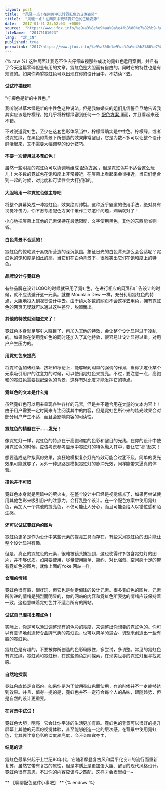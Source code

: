 ```yaml
---
layout: post
title:  "风骚一点！在网页中玩转霓虹色的正确姿势"
title2:  "风骚一点！在网页中玩转霓虹色的正确姿势"
date:   2017-01-01 23:52:03  +0800
source:  "https://www.jfox.info/%e9%a3%8e%e9%aa%9a%e4%b8%80%e7%82%b9-%e5%9c%a8%e7%bd%91%e9%a1%b5%e4%b8%ad%e7%8e%a9%e8%bd%ac%e9%9c%93%e8%99%b9%e8%89%b2%e7%9a%84%e6%ad%a3%e7%a1%ae%e5%a7%bf%e5%8a%bf.html"
fileName:  "20170101023"
lang:  "zh_CN"
published: true
permalink: "2017/https://www.jfox.info/%e9%a3%8e%e9%aa%9a%e4%b8%80%e7%82%b9-%e5%9c%a8%e7%bd%91%e9%a1%b5%e4%b8%ad%e7%8e%a9%e8%bd%ac%e9%9c%93%e8%99%b9%e8%89%b2%e7%9a%84%e6%ad%a3%e7%a1%ae%e5%a7%bf%e5%8a%bf.html"
---
```

{% raw %}
这种局面让我忍不住去仔细审视那些成功的霓虹色运用案例，并且有了今天这篇零碎但是有用的文章。霓虹色是大胆而有自由的，同时它的特性也是有规律的。如果你希望霓虹色可以出现在你的设计当中，不妨读下去。 

####  试试柠檬绿吧 

 “柠檬色是新的中性色。” 

 我听说过草木绿是新的中性色这种说法，但是我做婚庆的姐们儿信誓旦旦地告诉我其实应该是柠檬绿。她几乎将柠檬绿塞到任何一个 [ 配色方案 ](https://www.jfox.info/go.php?url=http://www.uisdc.com/tag/%e9%85%8d%e8%89%b2%e6%96%b9%e6%a1%88) 里面，并且看起来还不错。 

 不过说道霓虹色，至少在这套色彩体系当中，柠檬绿确实是中性色。柠檬绿，或者说霓虹绿，在黑色的背景下所创造的效果非常醒目，它是为数不多可以让整个设计鲜活起来，又不需要大幅调整的设计技巧。 

####  不要一次使用过多霓虹色！ 

 虽然一些明亮的霓虹色可以协调地组成 [ 配色方案 ](https://www.jfox.info/go.php?url=http://www.uisdc.com/tag/%e9%85%8d%e8%89%b2%e6%96%b9%e6%a1%88) ，但是霓虹色并不适合这么玩儿！大多数的霓虹色在饱和度上非常接近，在屏幕上看起来会很接近，当它们组合到一起的时候，对比度和可读性会大打折扣的。 

####  大胆地用一种霓虹色做主导吧 

 将整个屏幕染成一种霓虹色，效果绝对炸裂。这种近乎霸道的使用手法，绝对具有视觉冲击力，你不用考虑配色方案中谁作主导这种问题，煳满就对了！ 

 小心地把屏幕上其他的元素保持在最低限度，文字使用黑色，其他的东西能省则省。 

####  白色背景不合适的！ 

 霓虹色的惊艳源于黑夜所营造的深沉氛围，象征日光的白色背景怎么会合适呢？霓虹色的饱和度是如此的高，当它们在白色背景下，很难突出它们在饱和度上的特色。 

####  品牌设计与霓虹色 

 有些品牌在设计LOGO的时候就采用了霓虹色，在进行相应的网页和广告设计的时候，就不应该避开这一元素。就像 Mountain Dew 一样，充分利用霓虹色的特点，大胆地投入到视觉设计中去。由于绝大多数的网页不会这样去用色，拥有霓虹色的网页无疑就可以通过这种差异，脱颖而出。 

####  其他的特效就别加进来了！ 

 霓虹色本身就足够引人瞩目了，再加入其他的特效，会让整个设计显得过于凌乱的。如果你在使用霓虹色的同时还加入了其他特效，很容易让设计显得过重，对用户产生压力的。 

####  用霓虹色来提亮 

 将霓虹色加诸线条、按钮和标记上，能够起到明显的强调的作用。当你决定让某个元素吸引用户的注意力的时候，可以使用霓虹色来提亮。不过，要注意一点，高饱和的霓虹色需要搭配深色的背景，这样有对比度才能发挥它的特点。 

####  霓虹色的文本是什么鬼 

 虽然霓虹色可以用来呈现各种各样的元素，但是并不适合用在大量的文本内容上！由于用户需要一定时间来专注阅读其中的内容，但是霓虹色所带来的炫光效果会对部分用户产生不适，而且会影响内容的可读性。 

####  霓虹色的精髓在于……发光！ 

 像霓虹灯一样，霓虹色的特点在于高饱和度的色彩和醒目的光线。在你的设计中使用霓虹色的时候，应该考虑参考显示中霓虹灯的特色融入其中，要让它“亮”起来！ 

 想要造成这种拟真的效果，疯狂地模拟复杂灯光特效可能会过犹不及，简单的发光效果可能就够了。另外一种思路是模拟霓虹灯的脉冲光效，同样能带来逼真的体验。 

####  撞色并不可取 

 霓虹色本身就是黑暗中的萤火虫，在整个设计中已经是视觉焦点了，如果再尝试使用其他色彩来吸引用户的注意力，会打乱整个设计。在一个配色方案中使用霓虹色，再加入一个其他的提亮色，不仅可能让人分心，而且可能会给人以错位感和陌生感。 

####  还可以试试霓虹色的图片 

 霓虹色更多是作为设计中某些元素的提亮工具而存在，有些采用霓虹色的图片能让整个设计显得有趣。 

 但是，真正的霓虹色的元素，很难被镜头捕捉到，这也使得许多包含霓虹灯的图片，并不够优质。如果要使用，尽量使用简单、简约、对比强烈、空间感十足的带有霓虹色的图片，就像上面的Yoke 网站一样。 

####  合理的情绪 

 霓虹色很有趣，很好玩，但它也是剑走偏锋的设计元素。很多霓虹色的图片、元素所传递的情绪是强烈而明显的，你的网站的内容和霓虹色所表达的情绪应该保持着一致，这也意味着霓虹色并不适合所有的网站。 

####  试试自己混搭出霓虹色！ 

 实际上，你是可以通过调整现有的色彩的亮度，来调整出你想要的霓虹色的。你可以有意识地创造符合品牌气质的霓虹色，也可以简单的混合、调整来创造出一些有趣的霓虹色。 

 霓虹色是有趣的，不要被你所创造的色彩局限住，多尝试，多调整。常见的霓虹色有霓虹绿，霓虹黄和霓虹粉，在这些颜色之间探索，在现实世界的霓虹灯里寻找灵感。 

####  自然地探索 

 霓虹色应该是自然的，如果你是为了使用霓虹色而使用，有的时候并不一定能够达到效果。并且，值得一提的是，霓虹色并不一定符合每个人的品味，跟随趋势，但是自然的设计更重要。 

####  在背景中试试！ 

 霓虹色大胆，明亮，它会让你平淡的生活更加有趣。霓虹色的背景可以很好的提升屏幕上其他的元素的视觉体验，甚至能够创造一定的层次感。在背景中使用霓虹色，尤其要注意色彩的深度和亮度，会不会喧宾夺主。 

####  结尾的话 

 霓虹色最早兴起于上世纪80年代，它随着摩登复古风和扁平化设计的流行而重新复苏，虽然它带有复古的属性，但是本质上是更加蛋大胆、醒目的现代风格设计。霓虹色很有意思，不过你的内容应该与之匹配，这样才会表里如一~ 

** 【聊聊配色这件小事吧】 **
{% endraw %}
